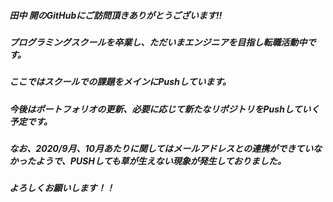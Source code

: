 ##### 田中 開のGitHubにご訪問頂きありがとうございます!!
##### プログラミングスクールを卒業し、ただいまエンジニアを目指し転職活動中です。
##### ここではスクールでの課題をメインにPushしています。
##### 今後はポートフォリオの更新、必要に応じて新たなリポジトリをPushしていく予定です。
##### なお、2020/9月、10月あたりに関してはメールアドレスとの連携ができていなかったようで、PUSHしても草が生えない現象が発生しておりました。
##### よろしくお願いします！！


